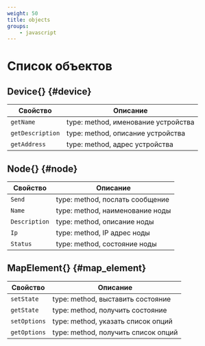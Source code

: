 ```yaml
---
weight: 50
title: objects
groups:
    - javascript
---
```


# Список объектов

## Device{} {#device}

**Свойство**        | **Описание**
--------------------|--------------
  `getName`         | type: method, именование устройства
  `getDescription`  | type: method, описание устройства
  `getAddress`      | type: method, адрес устройства
  

## Node{} {#node}

**Свойство**    | **Описание**
----------------|--------------
  `Send`        | type: method, послать сообщение
  `Name`        | type: method, наименование ноды
  `Description` | type: method, описание ноды
  `Ip`          | type: method, IP адрес ноды
  `Status`      | type: method, состояние ноды


## MapElement{} {#map_element}

**Свойство**    | **Описание**
----------------|--------------
  `setState`    | type: method, выставить состояние
  `getState`    | type: method, получить состояние
  `setOptions`  | type: method, указать список опций
  `getOptions`  | type: method, получить список опций
